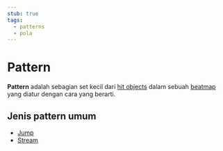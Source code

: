 ```yaml
---
stub: true
tags:
  - patterns
  - pola
---
```


# Pattern

**Pattern** adalah sebagian set kecil dari [hit objects](/wiki/Hit_Objects) dalam sebuah [beatmap](/wiki/Beatmap) yang diatur dengan cara yang berarti.

## Jenis pattern umum

- [Jump](Jump)
- [Stream](Stream)
